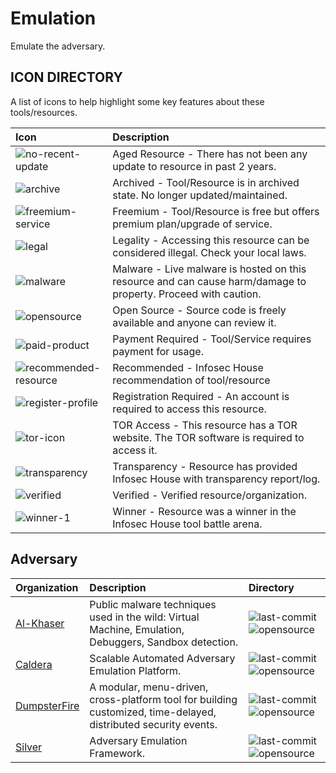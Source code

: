 # Emulation

Emulate the adversary.

## ICON DIRECTORY

A list of icons to help highlight some key features about these tools/resources.

| Icon | Description |
| :--- | :--- |
| ![no-recent-update](https://raw.githubusercontent.com/InfosecHouse/InfosecHouse/main/icons/no-recent-update.png) | Aged Resource - There has not been any update to resource in past 2 years. |
| ![archive](https://raw.githubusercontent.com/InfosecHouse/InfosecHouse/main/icons/archive.png) | Archived - Tool/Resource is in archived state. No longer updated/maintained. |
| ![freemium-service](https://raw.githubusercontent.com/InfosecHouse/InfosecHouse/main/icons/freemium-service.png) | Freemium - Tool/Resource is free but offers premium plan/upgrade of service. |
| ![legal](https://raw.githubusercontent.com/InfosecHouse/InfosecHouse/main/icons/legal.png) | Legality - Accessing this resource can be considered illegal. Check your local laws. |
| ![malware](https://raw.githubusercontent.com/InfosecHouse/InfosecHouse/main/icons/malware.png) | Malware - Live malware is hosted on this resource and can cause harm/damage to property. Proceed with caution. |
| ![opensource](https://raw.githubusercontent.com/InfosecHouse/InfosecHouse/main/icons/opensource.png) | Open Source - Source code is freely available and anyone can review it. |
| ![paid-product](https://raw.githubusercontent.com/InfosecHouse/InfosecHouse/main/icons/paid-product.png) | Payment Required - Tool/Service requires payment for usage. |
| ![recommended-resource](https://raw.githubusercontent.com/InfosecHouse/InfosecHouse/main/icons/recommended-resource.png) | Recommended - Infosec House recommendation of tool/resource |
| ![register-profile](https://raw.githubusercontent.com/InfosecHouse/InfosecHouse/main/icons/register-profile.png) | Registration Required - An account is required to access this resource. |
| ![tor-icon](https://raw.githubusercontent.com/InfosecHouse/InfosecHouse/main/icons/tor-icon.png) | TOR Access - This resource has a TOR website. The TOR software is required to access it. |
| ![transparency](https://raw.githubusercontent.com/InfosecHouse/InfosecHouse/main/icons/transparency.png) | Transparency - Resource has provided Infosec House with transparency report/log. |
| ![verified](https://raw.githubusercontent.com/InfosecHouse/InfosecHouse/main/icons/verified.png) | Verified - Verified resource/organization. |
| ![winner-1](https://raw.githubusercontent.com/InfosecHouse/InfosecHouse/main/icons/winner.png) | Winner - Resource was a winner in the Infosec House tool battle arena. |

## Adversary

| Organization | Description | Directory |
| :--- | :--- | :--- |
| [Al-Khaser](https://github.com/LordNoteworthy/al-khaser) | Public malware techniques used in the wild: Virtual Machine, Emulation, Debuggers, Sandbox detection. | ![last-commit](https://img.shields.io/github/last-commit/LordNoteworthy/al-khaser?color=947cb0&style=flat-square) ![opensource](https://raw.githubusercontent.com/InfosecHouse/InfosecHouse/main/icons/opensource.png) |
| [Caldera](https://github.com/mitre/caldera) | Scalable Automated Adversary Emulation Platform. | ![last-commit](https://img.shields.io/github/last-commit/mitre/caldera?color=947cb0&style=flat-square) ![opensource](https://raw.githubusercontent.com/InfosecHouse/InfosecHouse/main/icons/opensource.png) |
| [DumpsterFire](https://github.com/TryCatchHCF/DumpsterFire) | A modular, menu-driven, cross-platform tool for building customized, time-delayed, distributed security events. | ![last-commit](https://img.shields.io/github/last-commit/TryCatchHCF/DumpsterFire?color=947cb0&style=flat-square) ![opensource](https://raw.githubusercontent.com/InfosecHouse/InfosecHouse/main/icons/opensource.png) |
| [Silver](https://github.com/BishopFox/sliver) | Adversary Emulation Framework. | ![last-commit](https://img.shields.io/github/last-commit/BishopFox/sliver?color=947cb0&style=flat-square) ![opensource](https://raw.githubusercontent.com/InfosecHouse/InfosecHouse/main/icons/opensource.png) |

